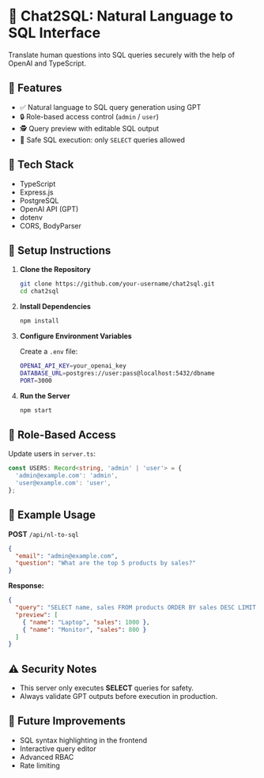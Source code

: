 # 💬 Chat2SQL: Natural Language to SQL Interface

Translate human questions into SQL queries securely with the help of OpenAI and TypeScript.



## 🔧 Features

- ✅ Natural language to SQL query generation using GPT
- 🔒 Role-based access control (`admin` / `user`)
- 🕵️ Query preview with editable SQL output
- 🧯 Safe SQL execution: only `SELECT` queries allowed



## 🧪 Tech Stack

- TypeScript
- Express.js
- PostgreSQL
- OpenAI API (GPT)
- dotenv
- CORS, BodyParser



## 🚀 Setup Instructions

1. **Clone the Repository**
   ```bash
   git clone https://github.com/your-username/chat2sql.git
   cd chat2sql
   ```

2. **Install Dependencies**
   ```bash
   npm install
   ```

3. **Configure Environment Variables**

   Create a `.env` file:

   ```bash
   OPENAI_API_KEY=your_openai_key
   DATABASE_URL=postgres://user:pass@localhost:5432/dbname
   PORT=3000
   ```

4. **Run the Server**
   ```bash
   npm start
   ```



## 🔐 Role-Based Access

Update users in `server.ts`:

```ts
const USERS: Record<string, 'admin' | 'user'> = {
  'admin@example.com': 'admin',
  'user@example.com': 'user',
};
```



## 🧠 Example Usage

**POST** `/api/nl-to-sql`

```json
{
  "email": "admin@example.com",
  "question": "What are the top 5 products by sales?"
}
```

**Response:**

```json
{
  "query": "SELECT name, sales FROM products ORDER BY sales DESC LIMIT 5;",
  "preview": [
    { "name": "Laptop", "sales": 1000 },
    { "name": "Monitor", "sales": 800 }
  ]
}
```



## ⚠️ Security Notes

- This server only executes **SELECT** queries for safety.
- Always validate GPT outputs before execution in production.



## 🧩 Future Improvements

- SQL syntax highlighting in the frontend
- Interactive query editor
- Advanced RBAC
- Rate limiting
